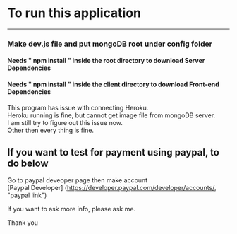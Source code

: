 # To run this application
--------------------------------------------------------------------------------------------------

### Make dev.js file  and put mongoDB root under config folder

#### Needs " npm install " inside the root directory to download Server Dependencies

#### Needs " npm install " inside the client directory to download Front-end Dependencies 

This program has issue with connecting Heroku.   
Heroku running is fine, but cannot get image file from mongoDB server.      
I am still try to figure out this issue now.    
Other then every thing is fine.

## If you want to test for payment using paypal, to do below

Go to paypal deveoper page then make account   
[Paypal Developer] (https://developer.paypal.com/developer/accounts/, "paypal link")

If you want to ask more info, please ask me.

Thank you


